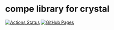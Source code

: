 # compe library for crystal

[![Actions Status](https://github.com/ngng628/compe-library.cr/workflows/verify/badge.svg)](https://github.com/ngng628/compe-library.cr/actions) 
[![GitHub Pages](https://img.shields.io/static/v1?label=GitHub+Pages&message=+&color=brightgreen&logo=github)](https://ngng628.github.io/compe-library.cr/)
